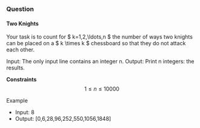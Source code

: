 ### Question
#### Two Knights
Your task is to count for  $ k=1,2,\ldots,n $ the number of ways two knights can be placed on a $ k \times k $ chessboard so that they do not attack each other.


Input: The only input line contains an integer n.
Output: Print n integers: the results.

**Constraints**
$$ 1 \le n \le 10000 $$

Example
- Input: 8
- Output: [0,6,28,96,252,550,1056,1848]